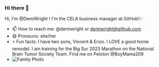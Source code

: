 ### Hi there 👋
​Hi, I'm @DemiWright ! I'm the CELA business manager at GitHub!✨
- 📫 How to reach me: @demiwright or demiwright@github.com
- 😄 Pronouns: she/her
- ⚡ Fun facts: I have two sons, Vincent & Enzo. I LOVE a good home remodel. I am training for the Big Sur 2023 Marathon on the National Brain Tumor Society Team. Find me on Peloton @BoyMama209 
- ![Family Photo](https://user-images.githubusercontent.com/83684841/203440251-a59ef452-72e4-4804-abcf-244eaac8ac96.jpg)
 
